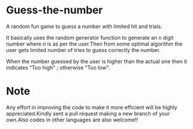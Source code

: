 # Guess-the-number

A random fun game to guess a number with limited hit and trials.

It basically uses the random generator function to generate an n digit number where n is as per the user.Then from some optimal algorithm the user gets limited number of tries to guess correctly the number.

When the number guessed by the user is higher than the actual one then it indicates "Too high" ; otherwise "Too low".

# Note
Any effort in improving the code to make it more efficient will be highly appreciated.Kindly sent a pull request making a new branch of your own.Also codes in other languages are also welcome!!

